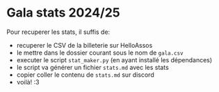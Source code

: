 # Gala stats 2024/25

Pour recuperer les stats, il suffis de:

- recuperer le CSV de la billeterie sur HelloAssos
- le mettre dans le dossier courant sous le nom de `gala.csv`
- executer le script `stat_maker.py` (en ayant installé les dépendances)
- le script va générer un fichier `stats.md` avec les stats
- copier coller le contenu de `stats.md` sur discord
- voilà! :3